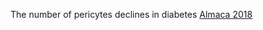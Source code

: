 The number of pericytes declines in diabetes [Almaca 2018](https://doi.org/10.1016/j.cmet.2018.02.016)
